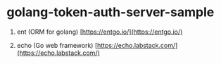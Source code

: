 # golang-token-auth-server-sample

1. ent (ORM for golang)
[https://entgo.io/](https://entgo.io/)

2. echo (Go web framework)
[https://echo.labstack.com/](https://echo.labstack.com/)
